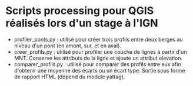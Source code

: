 # Scripts processing pour QGIS réalisés lors d'un stage à l'IGN

* profiler_ponts.py : utilisé pour créer trois profils entre deux berges au niveau d'un pont (en amont, sur, et en
aval).
* creer_profils.py : utilisé pour profiler une couche de lignes à partir d'un MNT. Conserve les attributs de la ligne et ajoute un attribut elevation.
* comparer_profils.py : utilisé pour comparer des profils entre eux afin d'obtenir une moyenne des écarts ou un écart type. Sortie sous forme de rapport HTML (dépend du module yattag).
